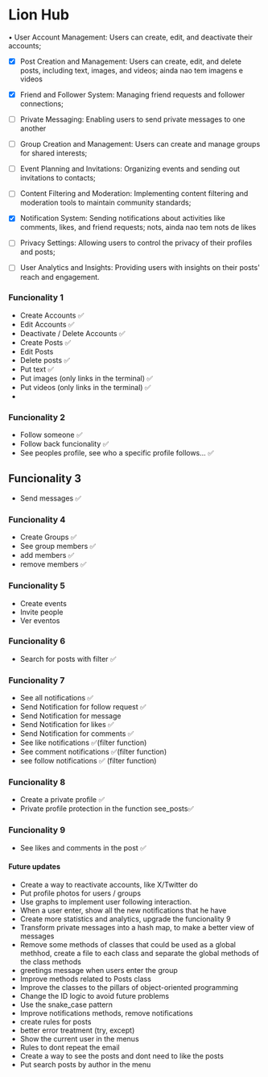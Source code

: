 # Lion Hub
• User Account Management: Users can create, edit, and deactivate their accounts;
- [x] Post Creation and Management: Users can create, edit, and delete posts, including text, images, and videos;
ainda nao tem imagens e videos
- [x] Friend and Follower System: Managing friend requests and follower connections;
- [ ] Private Messaging: Enabling users to send private messages to one another
- [ ] Group Creation and Management: Users can create and manage groups for shared interests;
- [ ] Event Planning and Invitations: Organizing events and sending out invitations to contacts;
- [ ] Content Filtering and Moderation: Implementing content filtering and moderation tools to maintain community standards;
- [x] Notification System: Sending notifications about activities like comments, likes, and friend requests;
 nots, ainda nao tem nots de likes
- [ ] Privacy Settings: Allowing users to control the privacy of their profiles and posts;
- [ ] User Analytics and Insights: Providing users with insights on their posts' reach and engagement.


### Funcionality 1 
- Create Accounts ✅
- Edit Accounts ✅
- Deactivate / Delete Accounts ✅
- Create Posts ✅
- Edit Posts
- Delete posts ✅
- Put text ✅
- Put images (only links in the terminal) ✅
- Put videos (only links in the terminal) ✅
- 
### Funcionality 2
- Follow someone ✅
- Follow back funcionality ✅
- See peoples profile, see who a specific profile follows... ✅
 
## Funcionality 3 
- Send messages ✅
### Funcionality 4 
- Create Groups ✅
- See group members ✅
- add members ✅
- remove members ✅
### Funcionality 5 
- Create events 
- Invite people
- Ver eventos
### Funcionality 6 
- Search for posts with filter ✅
### Funcionality 7 
- See all notifications ✅
- Send Notification for follow request ✅
- Send Notification for message  
- Send Notification for likes ✅
- Send Notification for comments ✅
- See like notifications ✅(filter function)
- See comment notifications ✅(filter function)
- see follow notifications ✅ (filter function)

### Funcionality 8 
- Create a private profile ✅
- Private profile protection in the function see_posts✅
### Funcionality 9 
- See likes and comments in the post ✅

#### Future updates

- Create a way to reactivate accounts, like X/Twitter do
- Put profile photos for users / groups
- Use graphs to implement user following interaction.
- When a user enter, show all the new notifications that he have
- Create more statistics and analytics, upgrade the funcionality 9
- Transform private messages into a hash map, to make a better view of messages
- Remove some methods of classes that could be used as a global methhod, create a file to each class and separate the 
global methods of the class methods
- greetings message when users enter the group 
- Improve methods related to Posts class
- Improve the classes to the pillars of object-oriented programming
- Change the ID logic to avoid future problems
- Use the snake_case pattern
- Improve notifications methods, remove notifications
- create rules for posts
- better error treatment (try, except)
- Show the current user in the menus
- Rules to dont repeat the email
- Create a way to see the posts and dont need to like the posts
- Put search posts by author in the menu
